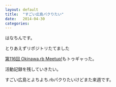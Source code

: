 ```yaml
---
layout: default
title:  "すごい広島パクりたい"
date:   2014-04-30
categories:
---
```

<section>
はなちんです。

とりあえずリポジトリたてました

[第116回 Okinawa.rb Meetup!](http://togetter.com/li/661443)もトゥギャった。

活動記録を残していきたい。

すごい広島とよちよち.rbパクりたいけどまた来週です。

</section>
